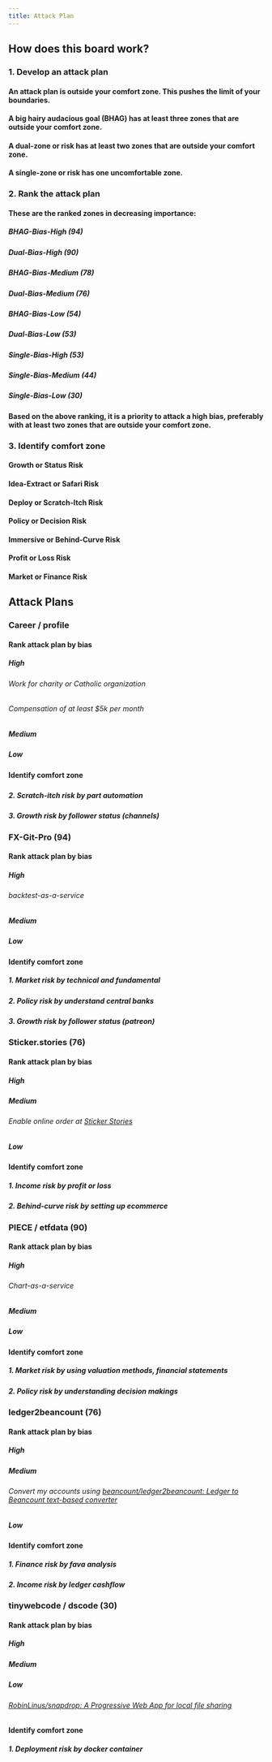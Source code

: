 ```yaml
---
title: Attack Plan
---
```


## How does this board work?
### 1. Develop an attack plan
#### An attack plan is outside your comfort zone. This pushes the limit of your boundaries.
#### A big hairy audacious goal (BHAG) has at least three zones that are outside your comfort zone.
#### A dual-zone or risk has at least two zones that are outside your comfort zone.
#### A single-zone or risk has one uncomfortable zone.
### 2. Rank the attack plan
#### These are the ranked zones in decreasing importance:
##### BHAG-Bias-High (94)
##### Dual-Bias-High (90)
##### BHAG-Bias-Medium (78)
##### Dual-Bias-Medium (76)
##### BHAG-Bias-Low (54)
##### Dual-Bias-Low (53)
##### Single-Bias-High (53)
##### Single-Bias-Medium (44)
##### Single-Bias-Low (30)
#### Based on the above ranking, it is a priority to attack a high bias, preferably with at least two zones that are outside your comfort zone.
### 3. Identify comfort zone
#### Growth or Status Risk
#### Idea-Extract or Safari Risk
#### Deploy or Scratch-Itch Risk
#### Policy or Decision Risk
#### Immersive or Behind-Curve Risk
#### Profit or Loss Risk
#### Market or Finance Risk
## Attack Plans
### Career / profile
#### Rank attack plan by bias
##### High
###### Work for charity or Catholic organization
###### Compensation of at least $5k per month
##### Medium
##### Low
#### Identify comfort zone
#####
##### 2. Scratch-itch risk by part automation
##### 3. Growth risk by follower status (channels)
### FX-Git-Pro (94)
#### Rank attack plan by bias
##### High
###### backtest-as-a-service
##### Medium
##### Low
#### Identify comfort zone
##### 1. Market risk by technical and fundamental
##### 2. Policy risk by understand central banks
##### 3. Growth risk by follower status (patreon)
### Sticker.stories (76)
#### Rank attack plan by bias
##### High
##### Medium
###### Enable online order at [Sticker Stories](https://sticker.rocks/)
##### Low
#### Identify comfort zone
##### 1. Income risk by profit or loss
##### 2. Behind-curve risk by setting up ecommerce
### PIECE / etfdata (90)
#### Rank attack plan by bias
##### High
###### Chart-as-a-service
##### Medium
##### Low
#### Identify comfort zone
##### 1. Market risk by using valuation methods, financial statements
##### 2. Policy risk by understanding decision makings
### ledger2beancount (76)
#### Rank attack plan by bias
##### High
##### Medium
###### Convert my accounts using [beancount/ledger2beancount: Ledger to Beancount text-based converter](https://github.com/beancount/ledger2beancount)
##### Low
#### Identify comfort zone
##### 1. Finance risk by fava analysis
##### 2. Income risk by ledger cashflow
### tinywebcode / dscode (30)
#### Rank attack plan by bias
##### High
##### Medium
##### Low
###### [RobinLinus/snapdrop: A Progressive Web App for local file sharing](https://github.com/RobinLinus/snapdrop)
#### Identify comfort zone
##### 1. Deployment risk by docker container
